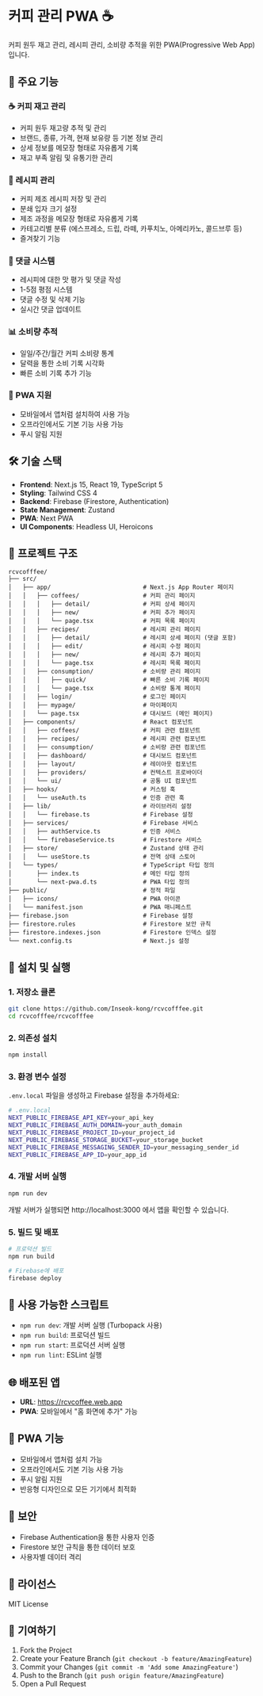 # 커피 관리 PWA ☕

커피 원두 재고 관리, 레시피 관리, 소비량 추적을 위한 PWA(Progressive Web App)입니다.

## 🚀 주요 기능

### ☕ 커피 재고 관리
- 커피 원두 재고량 추적 및 관리
- 브랜드, 종류, 가격, 현재 보유량 등 기본 정보 관리
- 상세 정보를 메모장 형태로 자유롭게 기록
- 재고 부족 알림 및 유통기한 관리

### 📝 레시피 관리
- 커피 제조 레시피 저장 및 관리
- 분쇄 입자 크기 설정
- 제조 과정을 메모장 형태로 자유롭게 기록
- 카테고리별 분류 (에스프레소, 드립, 라떼, 카푸치노, 아메리카노, 콜드브루 등)
- 즐겨찾기 기능

### 💬 댓글 시스템
- 레시피에 대한 맛 평가 및 댓글 작성
- 1-5점 평점 시스템
- 댓글 수정 및 삭제 기능
- 실시간 댓글 업데이트

### 📊 소비량 추적
- 일일/주간/월간 커피 소비량 통계
- 달력을 통한 소비 기록 시각화
- 빠른 소비 기록 추가 기능

### 📱 PWA 지원
- 모바일에서 앱처럼 설치하여 사용 가능
- 오프라인에서도 기본 기능 사용 가능
- 푸시 알림 지원

## 🛠 기술 스택

- **Frontend**: Next.js 15, React 19, TypeScript 5
- **Styling**: Tailwind CSS 4
- **Backend**: Firebase (Firestore, Authentication)
- **State Management**: Zustand
- **PWA**: Next PWA
- **UI Components**: Headless UI, Heroicons

## 📁 프로젝트 구조

```
rcvcofffee/
├── src/
│   ├── app/                          # Next.js App Router 페이지
│   │   ├── coffees/                  # 커피 관리 페이지
│   │   │   ├── detail/               # 커피 상세 페이지
│   │   │   ├── new/                  # 커피 추가 페이지
│   │   │   └── page.tsx              # 커피 목록 페이지
│   │   ├── recipes/                  # 레시피 관리 페이지
│   │   │   ├── detail/               # 레시피 상세 페이지 (댓글 포함)
│   │   │   ├── edit/                 # 레시피 수정 페이지
│   │   │   ├── new/                  # 레시피 추가 페이지
│   │   │   └── page.tsx              # 레시피 목록 페이지
│   │   ├── consumption/              # 소비량 관리 페이지
│   │   │   ├── quick/                # 빠른 소비 기록 페이지
│   │   │   └── page.tsx              # 소비량 통계 페이지
│   │   ├── login/                    # 로그인 페이지
│   │   ├── mypage/                   # 마이페이지
│   │   └── page.tsx                  # 대시보드 (메인 페이지)
│   ├── components/                   # React 컴포넌트
│   │   ├── coffees/                  # 커피 관련 컴포넌트
│   │   ├── recipes/                  # 레시피 관련 컴포넌트
│   │   ├── consumption/              # 소비량 관련 컴포넌트
│   │   ├── dashboard/                # 대시보드 컴포넌트
│   │   ├── layout/                   # 레이아웃 컴포넌트
│   │   ├── providers/                # 컨텍스트 프로바이더
│   │   └── ui/                       # 공통 UI 컴포넌트
│   ├── hooks/                        # 커스텀 훅
│   │   └── useAuth.ts                # 인증 관련 훅
│   ├── lib/                          # 라이브러리 설정
│   │   └── firebase.ts               # Firebase 설정
│   ├── services/                     # Firebase 서비스
│   │   ├── authService.ts            # 인증 서비스
│   │   └── firebaseService.ts        # Firestore 서비스
│   ├── store/                        # Zustand 상태 관리
│   │   └── useStore.ts               # 전역 상태 스토어
│   └── types/                        # TypeScript 타입 정의
│       ├── index.ts                  # 메인 타입 정의
│       └── next-pwa.d.ts             # PWA 타입 정의
├── public/                           # 정적 파일
│   ├── icons/                        # PWA 아이콘
│   └── manifest.json                 # PWA 매니페스트
├── firebase.json                     # Firebase 설정
├── firestore.rules                   # Firestore 보안 규칙
├── firestore.indexes.json            # Firestore 인덱스 설정
└── next.config.ts                    # Next.js 설정
```

## 🚀 설치 및 실행

### 1. 저장소 클론
```bash
git clone https://github.com/Inseok-kong/rcvcofffee.git
cd rcvcofffee/rcvcofffee
```

### 2. 의존성 설치
```bash
npm install
```

### 3. 환경 변수 설정
`.env.local` 파일을 생성하고 Firebase 설정을 추가하세요:

```bash
# .env.local
NEXT_PUBLIC_FIREBASE_API_KEY=your_api_key
NEXT_PUBLIC_FIREBASE_AUTH_DOMAIN=your_auth_domain
NEXT_PUBLIC_FIREBASE_PROJECT_ID=your_project_id
NEXT_PUBLIC_FIREBASE_STORAGE_BUCKET=your_storage_bucket
NEXT_PUBLIC_FIREBASE_MESSAGING_SENDER_ID=your_messaging_sender_id
NEXT_PUBLIC_FIREBASE_APP_ID=your_app_id
```

### 4. 개발 서버 실행
```bash
npm run dev
```

개발 서버가 실행되면 http://localhost:3000 에서 앱을 확인할 수 있습니다.

### 5. 빌드 및 배포
```bash
# 프로덕션 빌드
npm run build

# Firebase에 배포
firebase deploy
```

## 🔧 사용 가능한 스크립트

- `npm run dev`: 개발 서버 실행 (Turbopack 사용)
- `npm run build`: 프로덕션 빌드
- `npm run start`: 프로덕션 서버 실행
- `npm run lint`: ESLint 실행

## 🌐 배포된 앱

- **URL**: https://rcvcoffee.web.app
- **PWA**: 모바일에서 "홈 화면에 추가" 가능

## 📱 PWA 기능

- 모바일에서 앱처럼 설치 가능
- 오프라인에서도 기본 기능 사용 가능
- 푸시 알림 지원
- 반응형 디자인으로 모든 기기에서 최적화

## 🔐 보안

- Firebase Authentication을 통한 사용자 인증
- Firestore 보안 규칙을 통한 데이터 보호
- 사용자별 데이터 격리

## 📄 라이선스

MIT License

## 🤝 기여하기

1. Fork the Project
2. Create your Feature Branch (`git checkout -b feature/AmazingFeature`)
3. Commit your Changes (`git commit -m 'Add some AmazingFeature'`)
4. Push to the Branch (`git push origin feature/AmazingFeature`)
5. Open a Pull Request